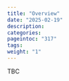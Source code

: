 ```yaml
---
title: "Overview"
date: "2025-02-19"
description:
categories:
pageintoc: "317"
tags:
weight: "1"
---
```


<a id="overview-5g-ready-opennebula"></a>

<!--# Overview -->

TBC
